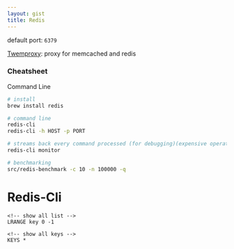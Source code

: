```yaml
---
layout: gist
title: Redis
---
```


default port: `6379`

[Twemproxy](https://github.com/twitter/twemproxy): proxy for memcached and redis


### Cheatsheet

Command Line
```bash
# install 
brew install redis

# command line 
redis-cli
redis-cli -h HOST -p PORT

# streams back every command processed (for debugging)(expensive operation)
redis-cli monitor

# benchmarking
src/redis-benchmark -c 10 -n 100000 -q
```

# Redis-Cli

```
<!-- show all list -->
LRANGE key 0 -1  

<!-- show all keys -->
KEYS *
```



